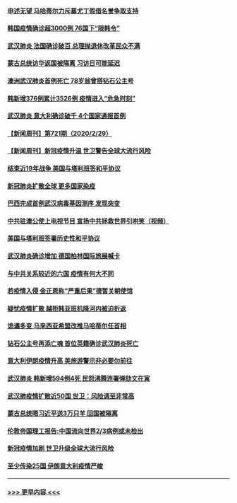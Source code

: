 #### [申述无望 马哈蒂尔力斥慕尤丁假借名誉争取支持](../pages/prog202/a102789089.md?t=03011302) 
#### [韩国疫情确诊超3000例 76国下“限韩令”](../pages/prog202/a102789071.md?t=03011302) 
#### [武汉肺炎 法国确诊破百 总理抛退休改革民众不满](../pages/prog202/a102789066.md?t=03011302) 
#### [蒙古总统访华返国被隔离 习访日可能延迟](../pages/prog202/a102789038.md?t=03011302) 
#### [澳洲武汉肺炎首例死亡 78岁翁曾搭钻石公主号](../pages/prog202/a102789059.md?t=03011302) 
#### [韩新增376例累计3526例 疫情进入“危急时刻”](../pages/prog202/a102789048.md?t=03011302) 
#### [武汉肺炎 意大利确诊破千 4个国家通报首例](../pages/prog202/a102789033.md?t=03011302) 
#### [【新闻周刊】第721期（2020/2/29）](../pages/prog202/a102788990.md?t=03011302) 
#### [【新闻周刊】新冠疫情升温 世卫警告全球大流行风险](../pages/prog202/a102788932.md?t=03011302) 
#### [结束近19年战争 美国与塔利班签和平协议](../pages/prog202/a102788909.md?t=03011302) 
#### [新冠肺炎扩散全球  更多国家染疫](../pages/prog202/a102788762.md?t=03011302) 
#### [巴西完成首例武汉病毒基因测序 发现突变](../pages/prog202/a102788794.md?t=03011302) 
#### [中共驻澳公使上电视节目 宣扬中共拯救世界引哄笑（视频）](../pages/prog202/a102788143.md?t=03011302) 
#### [美国与塔利班签署历史性和平协议](../pages/prog202/a102788697.md?t=03011302) 
#### [武汉肺炎确诊增加 德国柏林国际旅展喊卡](../pages/prog202/a102788529.md?t=03011302) 
#### [与中共关系较近的六国 疫情有何大不同](../pages/prog202/a102788521.md?t=03011302) 
#### [若疫情入侵 金正恩称“严重后果”德暂关朝使馆](../pages/prog202/a102788512.md?t=03011302) 
#### [疑忧疫情扩散 越拒韩亚班机降河内被迫折返](../pages/prog202/a102788502.md?t=03011302) 
#### [诡谲多变 马来西亚希盟改推马哈蒂尔任首相](../pages/prog202/a102788477.md?t=03011302) 
#### [钻石公主号再添亡魂 首位英籍确诊武汉肺炎死亡](../pages/prog202/a102788362.md?t=03011302) 
#### [意大利伊朗疫情升高 美旅游警示非必要勿前往](../pages/prog202/a102788341.md?t=03011302) 
#### [武汉肺炎 韩新增594例4死 民怨沸腾连署弹劾文在寅](../pages/prog202/a102788308.md?t=03011302) 
#### [武汉肺疫情扩散近50国 世卫：风险调至非常高](../pages/prog202/a102788300.md?t=03011302) 
#### [蒙古总统晤习近平送3万只羊 回国被隔离](../pages/prog202/a102788275.md?t=03011302) 
#### [伦敦帝国理工报告:中国流向世界2/3病例或未检出](../pages/prog202/a102788174.md?t=03011302) 
#### [新冠疫情加剧 世卫升级全球大流行风险](../pages/prog202/a102788185.md?t=03011302) 
#### [至少传染25国 伊朗意大利疫情严峻](../pages/prog202/a102788165.md?t=03011302) 

----
#### [ >>> 更早内容 <<< ](../indexes/prog202-earlier.md)
